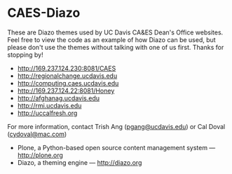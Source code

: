 CAES-Diazo
==========

These are Diazo themes used by UC Davis CA&amp;ES Dean's Office websites. Feel free to view the code as an example of how Diazo can be used, but please don't use the themes without talking with one of us first. Thanks for stopping by!

+ http://169.237.124.230:8081/CAES
+ http://regionalchange.ucdavis.edu
+ http://computing.caes.ucdavis.edu
+ http://169.237.124.22:8081/Honey
+ http://afghanag.ucdavis.edu
+ http://rmi.ucdavis.edu
+ http://uccalfresh.org

For more information, contact Trish Ang (pgang@ucdavis.edu) or Cal Doval (cydoval@mac.com)

+ Plone, a Python-based open source content management system — http://plone.org
+ Diazo, a theming engine — http://diazo.org
